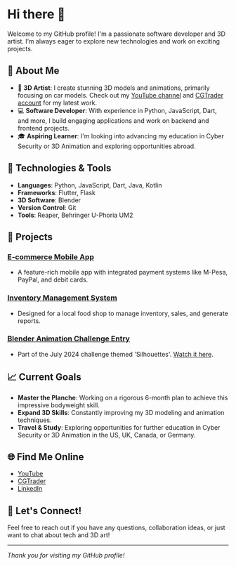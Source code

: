 # Hi there 👋

Welcome to my GitHub profile! I'm a passionate software developer and 3D artist. I’m always eager to explore new technologies and work on exciting projects.

## 🚀 About Me

- 🎨 **3D Artist**: I create stunning 3D models and animations, primarily focusing on car models. Check out my [YouTube channel](https://www.youtube.com/channel/UCGKtwMLEKq78zxREVM4S06Q) and [CGTrader account](https://www.cgtrader.com/your-profile) for my latest work.
- 💻 **Software Developer**: With experience in Python, JavaScript, Dart, and more, I build engaging applications and work on backend and frontend projects.
- 🎓 **Aspiring Learner**: I'm looking into advancing my education in Cyber Security or 3D Animation and exploring opportunities abroad.

## 🔧 Technologies & Tools

- **Languages**: Python, JavaScript, Dart, Java, Kotlin
- **Frameworks**: Flutter, Flask
- **3D Software**: Blender
- **Version Control**: Git
- **Tools**: Reaper, Behringer U-Phoria UM2

## 🌟 Projects

### [E-commerce Mobile App](#)
- A feature-rich mobile app with integrated payment systems like M-Pesa, PayPal, and debit cards.

### [Inventory Management System](#)
- Designed for a local food shop to manage inventory, sales, and generate reports.

### [Blender Animation Challenge Entry](#)
- Part of the July 2024 challenge themed 'Silhouettes'. [Watch it here](#).

## 📈 Current Goals

- **Master the Planche**: Working on a rigorous 6-month plan to achieve this impressive bodyweight skill.
- **Expand 3D Skills**: Constantly improving my 3D modeling and animation techniques.
- **Travel & Study**: Exploring opportunities for further education in Cyber Security or 3D Animation in the US, UK, Canada, or Germany.

## 🌐 Find Me Online

- [YouTube](https://www.youtube.com/channel/UCGKtwMLEKq78zxREVM4S06Q)
- [CGTrader](https://www.cgtrader.com/designers/nthapostle)
- [LinkedIn]([https://www.linkedin.com/in/yourprofile](https://www.linkedin.com/in/joseph-shisya-0b664875/))

## 🤝 Let's Connect!

Feel free to reach out if you have any questions, collaboration ideas, or just want to chat about tech and 3D art!

---

*Thank you for visiting my GitHub profile!*

